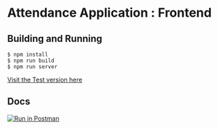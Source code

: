 # Attendance Application : Frontend

## Building and Running

```
$ npm install
$ npm run build
$ npm run server
```

[Visit the Test version here ](https://acmvit-attendance.web.app/)

## Docs

[![Run in Postman](https://run.pstmn.io/button.svg)](https://documenter.getpostman.com/view/10043948/Szf26B2x)
